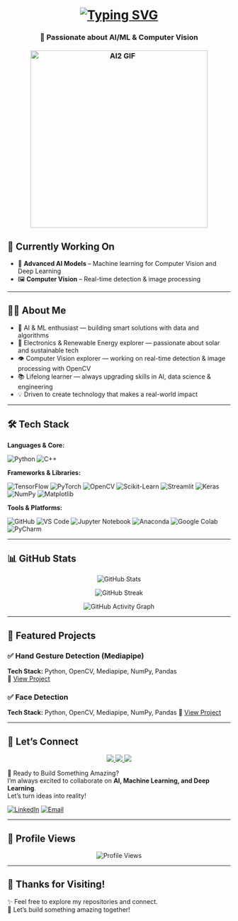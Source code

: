 # <h1 align="center"> [![Typing SVG](https://readme-typing-svg.demolab.com?font=Fira+Code&weight=500&size=32&pause=1000&color=00CCFF&center=true&vCenter=true&width=435&lines=Hi%2C+I+am+Manaal+Khan;AI%2FML+Enthusiast;Deep+Learning;Computer+Vision)](https://git.io/typing-svg)

<h3 align="center"> 🤖 Passionate about AI/ML & Computer Vision <br><br>


<img src="ai2.gif" alt="AI2 GIF" width="400"/>


## 🔭 Currently Working On
- 🤖 **Advanced AI Models** – Machine learning for Computer Vision and Deep Learning 
- 🖼 **Computer Vision** – Real-time detection & image processing  

---

## 👨‍💻 About Me
- 🤖 AI & ML enthusiast — building smart solutions with data and algorithms
- 🔋 Electronics & Renewable Energy explorer — passionate about solar and sustainable tech
- 👁️ Computer Vision explorer — working on real-time detection & image processing with OpenCV   
- 📚 Lifelong learner — always upgrading skills in AI, data science & engineering  
- 💡 Driven to create technology that makes a real-world impact  

---

## 🛠️ Tech Stack  

**Languages & Core:**  

![Python](https://img.shields.io/badge/Python-3670A0?style=for-the-badge&logo=python&logoColor=ffdd54) ![C++](https://img.shields.io/badge/C++-00599C?style=for-the-badge&logo=cplusplus&logoColor=white)  

**Frameworks & Libraries:**  

![TensorFlow](https://img.shields.io/badge/TensorFlow-FF6F00?style=for-the-badge&logo=tensorflow&logoColor=white) ![PyTorch](https://img.shields.io/badge/PyTorch-EE4C2C?style=for-the-badge&logo=pytorch&logoColor=white) ![OpenCV](https://img.shields.io/badge/OpenCV-27338e?style=for-the-badge&logo=opencv&logoColor=white) ![Scikit-Learn](https://img.shields.io/badge/Scikit--Learn-F7931E?style=for-the-badge&logo=scikit-learn&logoColor=white) ![Streamlit](https://img.shields.io/badge/Streamlit-FF4B4B?style=for-the-badge&logo=streamlit&logoColor=white) ![Keras](https://img.shields.io/badge/Keras-D00000?style=for-the-badge&logo=keras&logoColor=white) ![NumPy](https://img.shields.io/badge/NumPy-013243?style=for-the-badge&logo=numpy&logoColor=white) ![Matplotlib](https://img.shields.io/badge/Matplotlib-11557c?style=for-the-badge&logo=plotly&logoColor=white) 

**Tools & Platforms:**  

![GitHub](https://img.shields.io/badge/GitHub-100000?style=for-the-badge&logo=github&logoColor=white) ![VS Code](https://img.shields.io/badge/VSCode-0078d7?style=for-the-badge&logo=visual-studio-code&logoColor=white) ![Jupyter Notebook](https://img.shields.io/badge/Jupyter%20Notebook-F37626?style=for-the-badge&logo=jupyter&logoColor=white) ![Anaconda](https://img.shields.io/badge/Anaconda-44A833?style=for-the-badge&logo=anaconda&logoColor=white) ![Google Colab](https://img.shields.io/badge/Google%20Colab-F9AB00?style=for-the-badge&logo=googlecolab&logoColor=white) ![PyCharm](https://img.shields.io/badge/PyCharm-000000?style=for-the-badge&logo=pycharm&logoColor=white)


---

## 📊 GitHub Stats  

<p align="center">
  <img src="https://github-readme-stats.vercel.app/api?username=kmanaal&show_icons=true&theme=radical" alt="GitHub Stats" />
</p>

<p align="center">
  <img src="https://streak-stats.demolab.com?user=kmanaal&theme=radical&border_radius=5" alt="GitHub Streak" />
</p>

<p align="center">
  <img src="https://github-readme-activity-graph.vercel.app/graph?username=kmanaal&theme=react-dark" alt="GitHub Activity Graph" />
</p>

---

## 🚀 Featured Projects  

### ✅ Hand Gesture Detection (Mediapipe)  
**Tech Stack:** Python, OpenCV, Mediapipe, NumPy, Pandas  
🔗 [View Project](https://github.com/Kmanaal/Gesture_controlled)  


### ✅ Face Detection  
**Tech Stack:** Python, OpenCV, Mediapipe, NumPy, Pandas 
🔗 [View Project](https://github.com/Kmanaal/Face_detection)  

---

## 🤝 Let’s Connect  

<p align="center">
  <a href="mailto:kmanaal2070@gmail.com">
    <img src="https://img.shields.io/badge/Gmail-D14836?style=for-the-badge&logo=gmail&logoColor=white" />
  </a>
  <a href="https://www.linkedin.com/in/manaal-khan-b2b068253/">
    <img src="https://img.shields.io/badge/LinkedIn-0077B5?style=for-the-badge&logo=linkedin&logoColor=white" />
  </a>
  <a href="https://github.com/Kmanaal">
    <img src="https://img.shields.io/badge/GitHub-100000?style=for-the-badge&logo=github&logoColor=white" />
  </a>

💬 Ready to Build Something Amazing?  
I’m always excited to collaborate on **AI, Machine Learning, and Deep Learning**.  
Let’s turn ideas into reality!  

[![LinkedIn](https://img.shields.io/badge/LinkedIn-Connect-blue?style=for-the-badge&logo=linkedin)](https://www.linkedin.com/in/manaal-khan-b2b068253/) [![Email](https://img.shields.io/badge/Email-ContactMe-red?style=for-the-badge&logo=gmail)](mailto:kmanaal2070@gmail.com)  

---

## 👀 Profile Views  

<p align="center">
  <img src="https://komarev.com/ghpvc/?username=Kmanaal&color=blue" alt="Profile Views" />
</p>

---

## 🙏 Thanks for Visiting!  

✨ Feel free to explore my repositories and connect.  
🚀 Let’s build something amazing together!  
